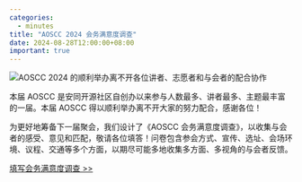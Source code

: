 ```yaml
---
categories:
  - minutes
title: "AOSCC 2024 会务满意度调查"
date: 2024-08-28T12:00:00+08:00
important: true
---
```

![AOSCC 2024 的顺利举办离不开各位讲者、志愿者和与会者的配合协作](/assets/coffee-break/20240818/imgs/aoscc-2024.jpg)

本届 AOSCC 是安同开源社区自创办以来参与人数最多、讲者最多、主题最丰富的一届。本届 AOSCC 得以顺利举办离不开大家的努力配合，感谢各位！

为更好地筹备下一届聚会，我们设计了《AOSCC 会务满意度调查》，以收集与会者的感受、意见和匹配，敬请各位填答！问卷包含参会方式、宣传、选址、会场环境、议程、交通等多个方面，以期尽可能多地收集多方面、多视角的与会者反馈。

[填写会务满意度调查 >>](https://www.wjx.cn/vm/PVelmw8.aspx)
